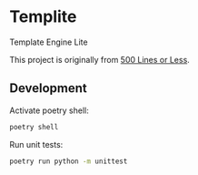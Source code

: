 # Templite
Template Engine Lite

This project is originally from [500 Lines or Less](https://aosabook.org/en/500L/a-template-engine.html).

## Development

Activate poetry shell:

```bash
poetry shell
```

Run unit tests:

```bash
poetry run python -m unittest
```
